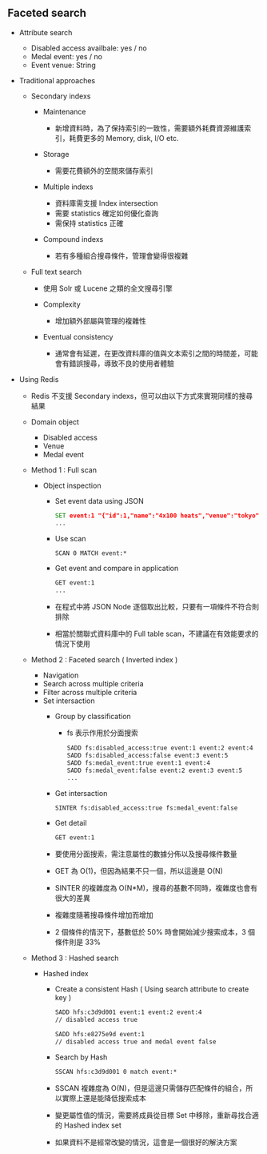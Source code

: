 ## Faceted search

- Attribute search
    - Disabled access availbale: yes / no
    - Medal event: yes / no
    - Event venue: String

- Traditional approaches
    - Secondary indexs
        - Maintenance
            - 新增資料時，為了保持索引的一致性，需要額外耗費資源維護索引，耗費更多的 Memory, disk, I/O etc.

        - Storage
            - 需要花費額外的空間來儲存索引

        - Multiple indexs
            - 資料庫需支援 Index intersection
            - 需要 statistics 確定如何優化查詢
            - 需保持 statistics 正確

        - Compound indexs
            - 若有多種組合搜尋條件，管理會變得很複雜

    - Full text search
        - 使用 Solr 或 Lucene 之類的全文搜尋引擎
        - Complexity
            - 增加額外部屬與管理的複雜性

        - Eventual consistency
            - 通常會有延遲，在更改資料庫的值與文本索引之間的時間差，可能會有錯誤搜尋，導致不良的使用者體驗

- Using Redis
    - Redis 不支援 Secondary indexs，但可以由以下方式來實現同樣的搜尋結果
    - Domain object
        - Disabled access
        - Venue
        - Medal event

    - Method 1 : Full scan
        - Object inspection
            - Set event data using JSON

                ```cmd
                SET event:1 "{"id":1,"name":"4x100 heats","venue":"tokyo", ...}"
                ...
                ```

            - Use scan

                ```cmd
                SCAN 0 MATCH event:*
                ```
            
            - Get event and compare in application

                ```cmd
                GET event:1
                ...
                ```

            - 在程式中將 JSON Node 逐個取出比較，只要有一項條件不符合則排除
            - 相當於關聯式資料庫中的 Full table scan，不建議在有效能要求的情況下使用

    - Method 2 : Faceted search ( Inverted index )
        - Navigation
        - Search across multiple criteria
        - Filter across multiple criteria
        - Set intersaction
            - Group by classification
                - fs 表示作用於分面搜索

                    ```cmd
                    SADD fs:disabled_access:true event:1 event:2 event:4
                    SADD fs:disabled_access:false event:3 event:5
                    SADD fs:medal_event:true event:1 event:4
                    SADD fs:medal_event:false event:2 event:3 event:5
                    ...
                    ```

            - Get intersaction

                ```cmd
                SINTER fs:disabled_access:true fs:medal_event:false
                ```

            - Get detail

                ```cmd
                GET event:1
                ```

            - 要使用分面搜索，需注意屬性的數據分佈以及搜尋條件數量
            - GET 為 O(1)，但因為結果不只一個，所以這邊是 O(N)
            - SINTER 的複雜度為 O(N*M)，搜尋的基數不同時，複雜度也會有很大的差異
            - 複雜度隨著搜尋條件增加而增加
            - 2 個條件的情況下，基數低於 50% 時會開始減少搜索成本，3 個條件則是 33%

    - Method 3 : Hashed search
        - Hashed index
            - Create a consistent Hash ( Using search attribute to create key )

                ```cmd
                SADD hfs:c3d9d001 event:1 event:2 event:4
                // disabled access true

                SADD hfs:e8275e9d event:1
                // disabled access true and medal event false
                ```

            - Search by Hash

                ```cmd
                SSCAN hfs:c3d9d001 0 match event:*
                ```

            - SSCAN 複雜度為 O(N)，但是這邊只需儲存匹配條件的組合，所以實際上還是能降低搜索成本
            - 變更屬性值的情況，需要將成員從目標 Set 中移除，重新尋找合適的 Hashed index set
            - 如果資料不是經常改變的情況，這會是一個很好的解決方案